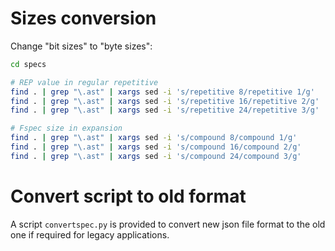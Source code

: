 # Sizes conversion

Change "bit sizes" to "byte sizes":

```bash
cd specs

# REP value in regular repetitive
find . | grep "\.ast" | xargs sed -i 's/repetitive 8/repetitive 1/g'
find . | grep "\.ast" | xargs sed -i 's/repetitive 16/repetitive 2/g'
find . | grep "\.ast" | xargs sed -i 's/repetitive 24/repetitive 3/g'

# Fspec size in expansion
find . | grep "\.ast" | xargs sed -i 's/compound 8/compound 1/g'
find . | grep "\.ast" | xargs sed -i 's/compound 16/compound 2/g'
find . | grep "\.ast" | xargs sed -i 's/compound 24/compound 3/g'
```

# Convert script to old format

A script `convertspec.py` is provided to convert new json
file format to the old one if required for legacy applications.
